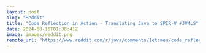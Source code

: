 ```yaml
---
layout: post
blog: "Reddit"
title: "Code Reflection in Action - Translating Java to SPIR-V #JVMLS"
date: 2024-08-16T01:38:41Z
image: images/reddit.png
remote_url: "https://www.reddit.com/r/java/comments/1etcmeu/code_reflection_in_action_translating_java_to/"
---
```

